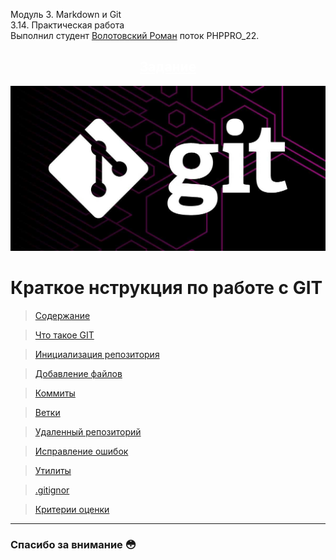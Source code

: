 
Модуль 3. Markdown и Git<br>
3.14. Практическая работа<br>
Выполнил студент [Волотовский Роман](https://github.com/Volotovskii/TASK_3_14) поток PHPPRO_22.

## <div style="text-align: center "> <a href="/Criteria.md" style="color: white; ">Задание</a></div>

![git](/assets/g.png)
# Краткое нструкция по работе с GIT # 

>[Содержание](/readme.md)

>[Что такое GIT](/Content/what_git.md)

>[Инициализация репозитория](/Content/Initialization.md)

>[Добавление файлов](/Content/add.md)

>[Коммиты](/Content/commit.md)

>[Ветки](/Content/branch.md)

>[Удаленный репозиторий](/Content/delete.md)

>[Исправление ошибок](/Content/correction.md) 

>[Утилиты](/Content/utilities.md)

>[.gitignor](/Content/gitignor.md)

>[Критерии оценки](/Criteria.md)
***
### Спасибо за внимание :flushed: